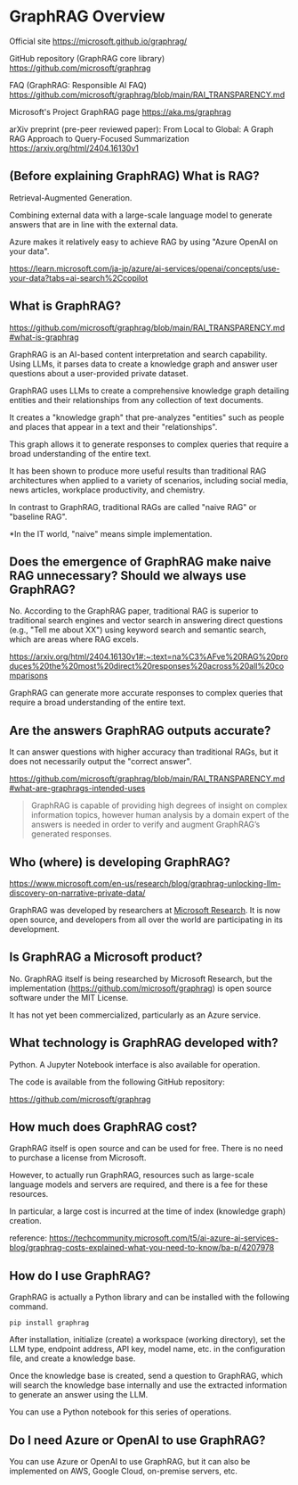 # GraphRAG Overview

Official site
https://microsoft.github.io/graphrag/

GitHub repository (GraphRAG core library)
https://github.com/microsoft/graphrag

FAQ (GraphRAG: Responsible AI FAQ)
https://github.com/microsoft/graphrag/blob/main/RAI_TRANSPARENCY.md

Microsoft's Project GraphRAG page
https://aka.ms/graphrag

arXiv preprint (pre-peer reviewed paper): From Local to Global: A Graph RAG Approach to Query-Focused Summarization
https://arxiv.org/html/2404.16130v1

## (Before explaining GraphRAG) What is RAG?

Retrieval-Augmented Generation.

Combining external data with a large-scale language model to generate answers that are in line with the external data.

Azure makes it relatively easy to achieve RAG by using "Azure OpenAI on your data".

https://learn.microsoft.com/ja-jp/azure/ai-services/openai/concepts/use-your-data?tabs=ai-search%2Ccopilot

## What is GraphRAG?

https://github.com/microsoft/graphrag/blob/main/RAI_TRANSPARENCY.md#what-is-graphrag

GraphRAG is an AI-based content interpretation and search capability. Using LLMs, it parses data to create a knowledge graph and answer user questions about a user-provided private dataset.

GraphRAG uses LLMs to create a comprehensive knowledge graph detailing entities and their relationships from any collection of text documents.

It creates a "knowledge graph" that pre-analyzes "entities" such as people and places that appear in a text and their "relationships".

This graph allows it to generate responses to complex queries that require a broad understanding of the entire text.

It has been shown to produce more useful results than traditional RAG architectures when applied to a variety of scenarios, including social media, news articles, workplace productivity, and chemistry.

In contrast to GraphRAG, traditional RAGs are called "naive RAG" or "baseline RAG".

*In the IT world, "naive" means simple implementation.

## Does the emergence of GraphRAG make naive RAG unnecessary? Should we always use GraphRAG?

No. According to the GraphRAG paper, traditional RAG is superior to traditional search engines and vector search in answering direct questions (e.g., "Tell me about XX") using keyword search and semantic search, which are areas where RAG excels.

https://arxiv.org/html/2404.16130v1#:~:text=na%C3%AFve%20RAG%20produces%20the%20most%20direct%20responses%20across%20all%20comparisons

GraphRAG can generate more accurate responses to complex queries that require a broad understanding of the entire text.

## Are the answers GraphRAG outputs accurate?

It can answer questions with higher accuracy than traditional RAGs, but it does not necessarily output the "correct answer".

https://github.com/microsoft/graphrag/blob/main/RAI_TRANSPARENCY.md#what-are-graphrags-intended-uses

> GraphRAG is capable of providing high degrees of insight on complex information topics, however human analysis by a domain expert of the answers is needed in order to verify and augment GraphRAG’s generated responses.

## Who (where) is developing GraphRAG?

https://www.microsoft.com/en-us/research/blog/graphrag-unlocking-llm-discovery-on-narrative-private-data/

GraphRAG was developed by researchers at [Microsoft Research](https://www.microsoft.com/en-us/research/). It is now open source, and developers from all over the world are participating in its development.

## Is GraphRAG a Microsoft product?

No. GraphRAG itself is being researched by Microsoft Research, but the implementation (https://github.com/microsoft/graphrag) is open source software under the MIT License.

It has not yet been commercialized, particularly as an Azure service.

## What technology is GraphRAG developed with?

Python. A Jupyter Notebook interface is also available for operation.

The code is available from the following GitHub repository:

https://github.com/microsoft/graphrag

## How much does GraphRAG cost?

GraphRAG itself is open source and can be used for free. There is no need to purchase a license from Microsoft.

However, to actually run GraphRAG, resources such as large-scale language models and servers are required, and there is a fee for these resources.

In particular, a large cost is incurred at the time of index (knowledge graph) creation.

reference: https://techcommunity.microsoft.com/t5/ai-azure-ai-services-blog/graphrag-costs-explained-what-you-need-to-know/ba-p/4207978

## How do I use GraphRAG?

GraphRAG is actually a Python library and can be installed with the following command.

```
pip install graphrag
```

After installation, initialize (create) a workspace (working directory), set the LLM type, endpoint address, API key, model name, etc. in the configuration file, and create a knowledge base.

Once the knowledge base is created, send a question to GraphRAG, which will search the knowledge base internally and use the extracted information to generate an answer using the LLM.

You can use a Python notebook for this series of operations.

## Do I need Azure or OpenAI to use GraphRAG?

You can use Azure or OpenAI to use GraphRAG, but it can also be implemented on AWS, Google Cloud, on-premise servers, etc. 
